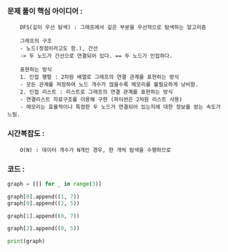 ### 문제 풀이 핵심 아이디어 :
        DFS(깊이 우선 탐색) : 그래프에서 깊은 부분을 우선적으로 탐색하는 알고리즘
        
        그래프의 구조
        - 노드(정점이라고도 함.), 간선
        -> 두 노드가 간선으로 연결되어 있다. == 두 노드가 인접하다.
        
        표현하는 방식
        1. 인접 행렬 : 2차원 배열로 그래프의 연결 관계를 표현하는 방식 
        - 모든 관계를 저장하여 노드 개수가 많을수록 메모리를 불필요하게 낭비함.
        2. 인접 리스트 : 리스트로 그래프의 연결 관계를 표현하는 방식
        - 연결리스트 자료구조를 이용해 구현 (파이썬은 2차원 리스트 사용)
        - 메모리는 효율적이나 특정한 두 노드가 연결되어 있는지에 대한 정보를 얻는 속도가 느림.

### 시간복잡도 :
        O(N) : 데이터 개수가 N개인 경우, 한 개씩 탐색을 수행하므로

### 코드 :
```python
graph = [[] for _ in range(3)]

graph[0].append((1, 7))
graph[0].append((2, 5))

graph[1].append((0, 7))

graph[2].append((0, 5))

print(graph)
```
